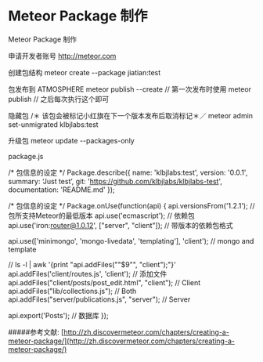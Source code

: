 # Meteor Package 制作

Meteor Package 制作




申请开发者账号
http://meteor.com

创建包结构
meteor create --package jiatian:test

包发布到 ATMOSPHERE
meteor publish --create	// 第一次发布时使用
meteor publish			// 之后每次执行这个即可

隐藏包
/＊ 该包会被标记小红旗在下一个版本发布后取消标记＊／
meteor admin set-unmigrated klbjlabs:test


升级包
meteor update --packages-only

package.js

/* 包信息的设定 */
Package.describe({
  name: 'klbjlabs:test',
  version: '0.0.1',
  summary: ‘Just test’,
  git: 'https://github.com/klbjlabs/klbjlabs-test',
  documentation: 'README.md'
});

/* 包信息的设定 */
Package.onUse(function(api) {
  api.versionsFrom('1.2.1');			// 包所支持Meteor的最低版本
  api.use('ecmascript');			// 依赖包
  api.use('iron:router@1.0.12', ["server", "client"]);	// 带版本的依赖包格式

  api.use(['minimongo', 'mongo-livedata', 'templating'], 'client');	// mongo and template

  // ls -l | awk '{print "api.addFiles(\""$9"\", \"client\");"}'
  api.addFiles('client/routes.js', 'client');			// 添加文件
  api.addFiles("client/posts/post_edit.html", "client");	// Client
  api.addFiles("lib/collections.js");				// Both
  api.addFiles("server/publications.js", "server");		// Server

  api.export('Posts');	// 数据库
});

#####参考文献:
[http://zh.discovermeteor.com/chapters/creating-a-meteor-package/](http://zh.discovermeteor.com/chapters/creating-a-meteor-package/)
